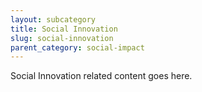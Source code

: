 ```yaml
---
layout: subcategory
title: Social Innovation
slug: social-innovation
parent_category: social-impact
---
```


Social Innovation related content goes here.
